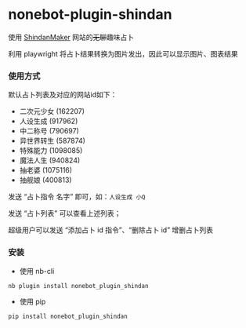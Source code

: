 # nonebot-plugin-shindan

使用 [ShindanMaker](https://shindanmaker.com) 网站的~~无聊~~趣味占卜

利用 playwright 将占卜结果转换为图片发出，因此可以显示图片、图表结果

### 使用方式

默认占卜列表及对应的网站id如下：

- 二次元少女 (162207)
- 人设生成 (917962)
- 中二称号 (790697)
- 异世界转生 (587874)
- 特殊能力 (1098085)
- 魔法人生 (940824)
- 抽老婆 (1075116)
- 抽舰娘 (400813)

发送 “占卜指令 名字” 即可，如：`人设生成 小Q`

发送 “占卜列表” 可以查看上述列表；

超级用户可以发送 “添加占卜 id 指令”、“删除占卜 id” 增删占卜列表

### 安装

- 使用 nb-cli

```
nb plugin install nonebot_plugin_shindan
```

- 使用 pip

```
pip install nonebot_plugin_shindan
```

